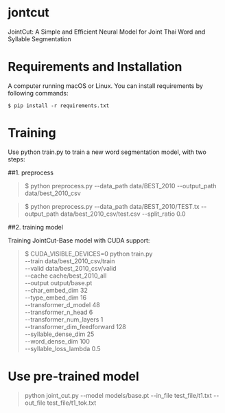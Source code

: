# jontcut
JointCut: A Simple and Efficient Neural Model for Joint Thai Word and Syllable Segmentation

# Requirements and Installation
A computer running macOS or Linux. You can install requirements by following commands:

`
$ pip install -r requirements.txt 
`

# Training
Use python train.py to train a new word segmentation model, with two steps:

##1. preprocess

> $ python preprocess.py --data_path data/BEST_2010 --output_path data/best_2010_csv

> $ python preprocess.py --data_path data/BEST_2010/TEST.tx --output_path data/best_2010_csv/test.csv --split_ratio 0.0


##2. training model

Training JointCut-Base model with CUDA support:

> $ CUDA_VISIBLE_DEVICES=0 python train.py \
   --train data/best_2010_csv/train \
   --valid data/best_2010_csv/valid \
   --cache cache/best_2010_all \
   --output output/base.pt \
   --char_embed_dim 32 \
   --type_embed_dim 16 \
   --transformer_d_model 48 \
   --transformer_n_head 6 \
   --transformer_num_layers 1  \
   --transformer_dim_feedforward 128  \
   --syllable_dense_dim 25 \
   --word_dense_dim 100 \
   --syllable_loss_lambda 0.5
 
# Use pre-trained model

> python joint_cut.py --model models/base.pt --in_file test_file/t1.txt --out_file test_file/t1_tok.txt
